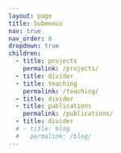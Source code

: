 ```yaml
---
layout: page
title: Submenus
nav: true
nav_order: 8
dropdown: true
children:
  - title: projects
    permalink: /projects/
  - title: divider
  - title: teaching
    permalink: /teaching/
  - title: divider
  - title: publications
    permalink: /publications/
  - title: divider
  # - title: blog
  #   permalink: /blog/
---
```

